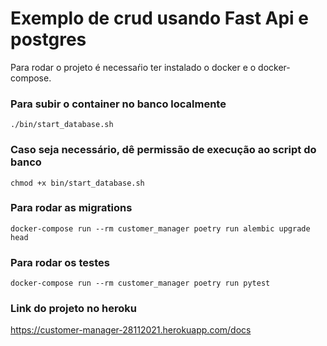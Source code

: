 # Exemplo de crud usando Fast Api e postgres

Para rodar o projeto é necessaŕio ter instalado o docker e o docker-compose.

### Para subir o container no banco localmente

```
./bin/start_database.sh
```

### Caso seja necessário, dê permissão de execução ao script do banco

```
chmod +x bin/start_database.sh
```

### Para rodar as migrations
```
docker-compose run --rm customer_manager poetry run alembic upgrade head
```

### Para rodar os testes
```
docker-compose run --rm customer_manager poetry run pytest
```

### Link do projeto no heroku

https://customer-manager-28112021.herokuapp.com/docs